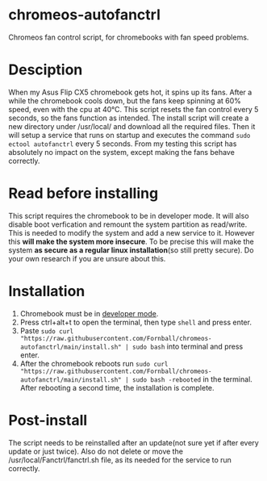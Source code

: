 # chromeos-autofanctrl
Chromeos fan control script, for chromebooks with fan speed problems.
# Desciption
When my Asus Flip CX5 chromebook gets hot, it spins up its fans. After a while the chromebook cools down, but the fans keep spinning at 60% speed, even with the cpu at 40°C. 
This script resets the fan control every 5 seconds, so the fans function as intended. 
The install script will create a new directory under /usr/local/ and download all the required files. Then it will setup a service that runs on startup and executes the command ```sudo ectool autofanctrl``` every 5 seconds. From my testing this script has absolutely no impact on the system, except making the fans behave correctly.
# Read before installing
This script requires the chromebook to be in developer mode. It will also disable boot verfication and remount the system partition as read/write. This is needed to modify the system and add a new service to it. However this **will make the system more insecure**. To be precise this will make the system **as secure as a regular linux installation**(so still pretty secure). Do your own research if you are unsure about this.
# Installation
1. Chromebook must be in [developer mode](https://www.androidauthority.com/how-to-enable-developer-mode-on-a-chromebook-906688/).
2. Press ctrl+alt+t to open the terminal, then type ```shell``` and press enter.
3. Paste ```sudo curl "https://raw.githubusercontent.com/Fornball/chromeos-autofanctrl/main/install.sh" | sudo bash``` into terminal and press enter.
4. After the chromebook reboots run ```sudo curl "https://raw.githubusercontent.com/Fornball/chromeos-autofanctrl/main/install.sh" | sudo bash -rebooted``` in the terminal.
After rebooting a second time, the installation is complete.
# Post-install
The script needs to be reinstalled after an update(not sure yet if after every update or just twice). Also do not delete or move the /usr/local/Fanctrl/fanctrl.sh file, as its needed for the service to run correctly.
